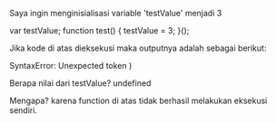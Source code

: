 Saya ingin menginisialisasi variable 'testValue' menjadi 3

var testValue;
function test() { testValue = 3; }();

Jika kode di atas dieksekusi maka outputnya adalah sebagai berikut:

SyntaxError: Unexpected token )

Berapa nilai dari testValue?
undefined

Mengapa?
karena function di atas tidak berhasil melakukan eksekusi sendiri.
